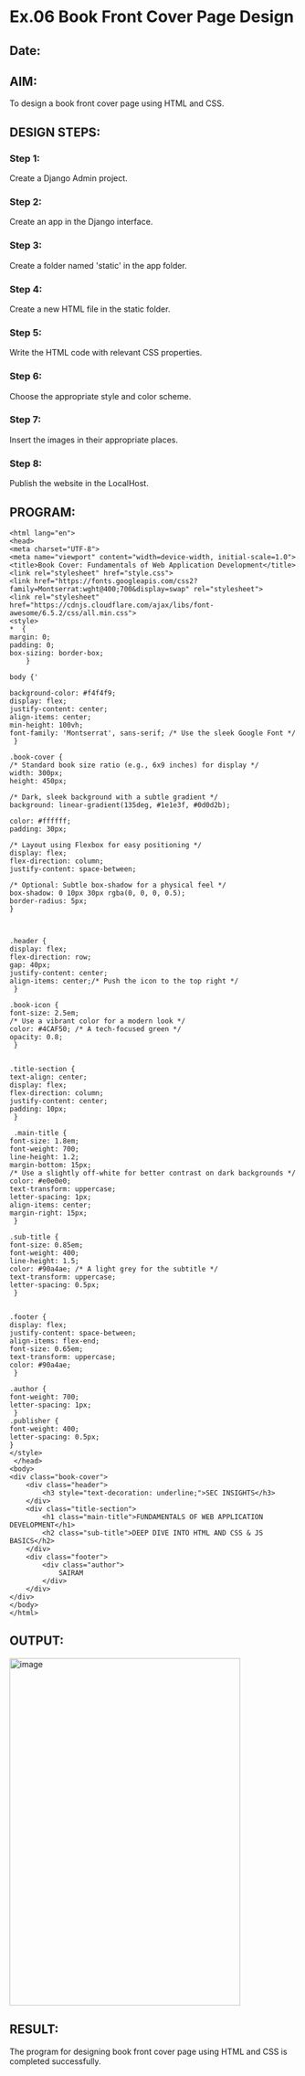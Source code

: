 # Ex.06 Book Front Cover Page Design
## Date:

## AIM:
To design a book front cover page using HTML and CSS.

## DESIGN STEPS:

### Step 1:
Create a Django Admin project.

### Step 2:
Create an app in the Django interface.

### Step 3:
Create a folder named 'static' in the app folder.

### Step 4:
Create a new HTML file in the static folder.

### Step 5:
Write the HTML code with relevant CSS properties.

### Step 6:
Choose the appropriate style and color scheme.

### Step 7:
Insert the images in their appropriate places.

### Step 8:
Publish the website in the LocalHost.

## PROGRAM:
    <html lang="en">
    <head>
    <meta charset="UTF-8">
    <meta name="viewport" content="width=device-width, initial-scale=1.0">
    <title>Book Cover: Fundamentals of Web Application Development</title>
    <link rel="stylesheet" href="style.css">
    <link href="https://fonts.googleapis.com/css2?family=Montserrat:wght@400;700&display=swap" rel="stylesheet">
    <link rel="stylesheet" href="https://cdnjs.cloudflare.com/ajax/libs/font-awesome/6.5.2/css/all.min.css">
    <style>
    *  {
    margin: 0;
    padding: 0;
    box-sizing: border-box;
        }

    body {'

    background-color: #f4f4f9; 
    display: flex;
    justify-content: center;
    align-items: center;
    min-height: 100vh;
    font-family: 'Montserrat', sans-serif; /* Use the sleek Google Font */
     }
   
    .book-cover {
    /* Standard book size ratio (e.g., 6x9 inches) for display */
    width: 300px;
    height: 450px; 
    
    /* Dark, sleek background with a subtle gradient */
    background: linear-gradient(135deg, #1e1e3f, #0d0d2b); 
    
    color: #ffffff;
    padding: 30px;
    
    /* Layout using Flexbox for easy positioning */
    display: flex;
    flex-direction: column;
    justify-content: space-between;
    
    /* Optional: Subtle box-shadow for a physical feel */
    box-shadow: 0 10px 30px rgba(0, 0, 0, 0.5);
    border-radius: 5px;
    }


 
    .header {
    display: flex;
    flex-direction: row;
    gap: 40px;
    justify-content: center; 
    align-items: center;/* Push the icon to the top right */
     }

    .book-icon {
    font-size: 2.5em;
    /* Use a vibrant color for a modern look */
    color: #4CAF50; /* A tech-focused green */
    opacity: 0.8;
     }

 
    .title-section {
    text-align: center;
    display: flex;
    flex-direction: column;
    justify-content: center;
    padding: 10px; 
     }

     .main-title {
    font-size: 1.8em;
    font-weight: 700;
    line-height: 1.2;
    margin-bottom: 15px;
    /* Use a slightly off-white for better contrast on dark backgrounds */
    color: #e0e0e0; 
    text-transform: uppercase;
    letter-spacing: 1px;
    align-items: center;
    margin-right: 15px;
     }

    .sub-title {
    font-size: 0.85em;
    font-weight: 400;
    line-height: 1.5;
    color: #90a4ae; /* A light grey for the subtitle */
    text-transform: uppercase;
    letter-spacing: 0.5px;
     }

 
    .footer {
    display: flex;
    justify-content: space-between;
    align-items: flex-end;
    font-size: 0.65em;
    text-transform: uppercase;
    color: #90a4ae;
     }

    .author {
    font-weight: 700;
    letter-spacing: 1px;
     }
    .publisher {
    font-weight: 400;
    letter-spacing: 0.5px;
    }
    </style>
     </head>
    <body>
    <div class="book-cover">
        <div class="header">
            <h3 style="text-decoration: underline;">SEC INSIGHTS</h3>     
        </div>
        <div class="title-section">
            <h1 class="main-title">FUNDAMENTALS OF WEB APPLICATION DEVELOPMENT</h1>
            <h2 class="sub-title">DEEP DIVE INTO HTML AND CSS & JS BASICS</h2>
        </div>
        <div class="footer">
            <div class="author">
                SAIRAM
            </div>
        </div>
    </div>
    </body>
    </html>


## OUTPUT:
<img width="404" height="608" alt="image" src="https://github.com/user-attachments/assets/17bf2b75-d010-43e7-be62-d01fefb6c953" />



## RESULT:
The program for designing book front cover page using HTML and CSS is completed successfully.
